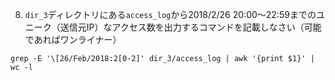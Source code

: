 8. `dir_3`ディレクトリにある`access_log`から2018/2/26 20:00～22:59までのユニーク（送信元IP）なアクセス数を出力するコマンドを記載しなさい（可能であればワンライナー）
```
grep -E '\[26/Feb/2018:2[0-2]' dir_3/access_log | awk '{print $1}' | wc -l
```